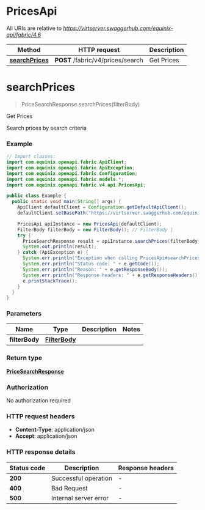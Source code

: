 # PricesApi

All URIs are relative to *https://virtserver.swaggerhub.com/equinix-api/fabric/4.6*

| Method | HTTP request | Description |
|------------- | ------------- | -------------|
| [**searchPrices**](PricesApi.md#searchPrices) | **POST** /fabric/v4/prices/search | Get Prices |


<a name="searchPrices"></a>
# **searchPrices**
> PriceSearchResponse searchPrices(filterBody)

Get Prices

Search prices by search criteria

### Example
```java
// Import classes:
import com.equinix.openapi.fabric.ApiClient;
import com.equinix.openapi.fabric.ApiException;
import com.equinix.openapi.fabric.Configuration;
import com.equinix.openapi.fabric.models.*;
import com.equinix.openapi.fabric.v4.api.PricesApi;

public class Example {
  public static void main(String[] args) {
    ApiClient defaultClient = Configuration.getDefaultApiClient();
    defaultClient.setBasePath("https://virtserver.swaggerhub.com/equinix-api/fabric/4.6");

    PricesApi apiInstance = new PricesApi(defaultClient);
    FilterBody filterBody = new FilterBody(); // FilterBody | 
    try {
      PriceSearchResponse result = apiInstance.searchPrices(filterBody);
      System.out.println(result);
    } catch (ApiException e) {
      System.err.println("Exception when calling PricesApi#searchPrices");
      System.err.println("Status code: " + e.getCode());
      System.err.println("Reason: " + e.getResponseBody());
      System.err.println("Response headers: " + e.getResponseHeaders());
      e.printStackTrace();
    }
  }
}
```

### Parameters

| Name | Type | Description  | Notes |
|------------- | ------------- | ------------- | -------------|
| **filterBody** | [**FilterBody**](FilterBody.md)|  | |

### Return type

[**PriceSearchResponse**](PriceSearchResponse.md)

### Authorization

No authorization required

### HTTP request headers

 - **Content-Type**: application/json
 - **Accept**: application/json

### HTTP response details
| Status code | Description | Response headers |
|-------------|-------------|------------------|
| **200** | Successful operation |  -  |
| **400** | Bad Request |  -  |
| **500** | Internal server error |  -  |

